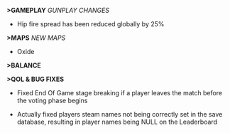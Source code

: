 **>GAMEPLAY**
*GUNPLAY CHANGES*
- Hip fire spread has been reduced globally by 25%

**>MAPS**
*NEW MAPS*
- Oxide

**>BALANCE**

**>QOL & BUG FIXES**
- Fixed End Of Game stage breaking if a player leaves the match before the voting phase begins

- Actually fixed players steam names not being correctly set in the save database, resulting in player names being NULL on the Leaderboard